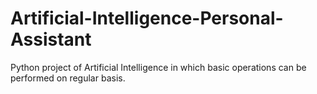 # Artificial-Intelligence-Personal-Assistant
Python project of Artificial Intelligence in which basic operations can be performed on regular basis.

